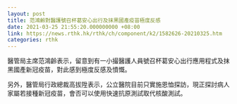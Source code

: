 ```yaml
---
layout: post
title: 范鴻齡對醫護號召杯葛安心出行及抹黑國產疫苗極度反感
date: 2021-03-25 21:55:20.000000000 +08:00
link: https://news.rthk.hk/rthk/ch/component/k2/1582626-20210325.htm
categories: rthk
---
```


醫管局主席范鴻齡表示，留意到有一小撮醫護人員號召杯葛安心出行應用程式及抹黑國產新冠疫苗，對此感到極度反感及憤慨。

另外，醫管局行政總裁高拔陞表示，公立醫院目前只實施恩恤探訪，現正探討病人家屬若接種新冠疫苗，會否可以使用快速抗原測試取代核酸測試。
